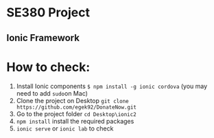 # SE380 Project 
## Ionic Framework


# How to check:

1) Install Ionic components `$ npm install -g ionic cordova` (you may need to add `sudo`on Mac)
2) Clone the project on Desktop `git clone https://github.com/egek92/DonateNow.git`
3) Go to the project folder `cd Desktop\ionic2`
4) `npm install` install the required packages
5) `ionic serve` or `ionic lab` to check
